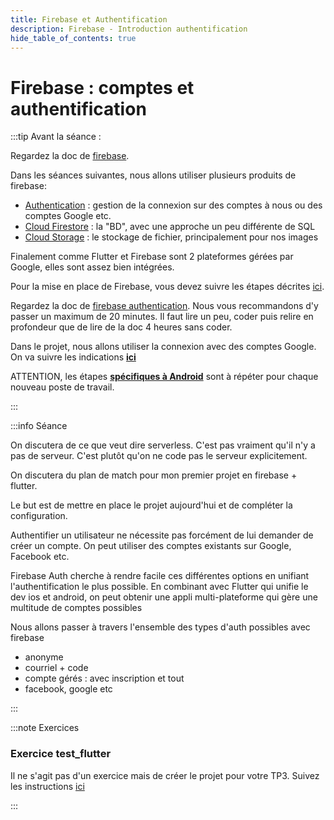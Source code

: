 ```yaml
---
title: Firebase et Authentification
description: Firebase - Introduction authentification
hide_table_of_contents: true
---
```


# Firebase : comptes et authentification

<Row>

<Column>

:::tip Avant la séance :

Regardez la doc de [firebase](https://firebase.google.com/).

Dans les séances suivantes, nous allons utiliser plusieurs produits de firebase:

- [Authentication](https://firebase.google.com/products/auth) : gestion de la connexion sur des comptes à nous ou des comptes Google etc.
- [Cloud Firestore](https://firebase.google.com/products/firestore) : la "BD", avec une approche un peu différente de SQL
- [Cloud Storage](https://firebase.google.com/products/storage) : le stockage de fichier, principalement pour nos images

Finalement comme Flutter et Firebase sont 2 plateformes gérées par Google, elles sont assez bien intégrées.

Pour la mise en place de Firebase, vous devez suivre les étapes décrites [ici](notice-firebase).

Regardez la doc de [firebase authentication](https://firebase.google.com/docs/auth/flutter/start). Nous vous recommandons d'y passer un maximum de 20 minutes. Il faut lire un peu, coder puis relire en profondeur que de lire de la doc 4 heures sans coder.

Dans le projet, nous allons utiliser la connexion avec des comptes Google. On va suivre les indications **[ici](notice-firebase-auth)**

ATTENTION, les étapes **[spécifiques à Android](notice-firebase-auth#configuration-google_sign_in-pour-android)** sont à répéter pour chaque nouveau poste de travail.

:::

</Column>

<Column>

:::info Séance

On discutera de ce que veut dire serverless. C'est pas vraiment qu'il n'y a pas de serveur. C'est plutôt qu'on ne code pas le serveur explicitement.

On discutera du plan de match pour mon premier projet en firebase + flutter.

Le but est de mettre en place le projet aujourd'hui et de compléter la configuration.

Authentifier un utilisateur ne nécessite pas forcément de lui demander de créer un compte. On peut utiliser des comptes existants sur Google, Facebook etc.

Firebase Auth cherche à rendre facile ces différentes options en unifiant l'authentification le plus possible. En combinant avec Flutter qui unifie le dev ios et android, on peut obtenir une appli multi-plateforme qui gère une multitude de comptes possibles

Nous allons passer à travers l'ensemble des types d'auth possibles avec firebase

- anonyme
- courriel + code
- compte gérés : avec inscription et tout
- facebook, google etc

:::

</Column>

</Row>

:::note Exercices

### Exercice test_flutter

Il ne s'agit pas d'un exercice mais de créer le projet pour votre TP3. Suivez les instructions [ici](notice-firebase)

:::
